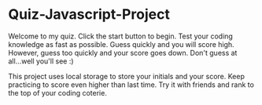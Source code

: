 # Quiz-Javascript-Project

Welcome to my quiz. Click the start button to begin. Test your coding knowledge as fast as possible. Guess quickly and you will score high. However, guess too quickly and your score goes down. Don't guess at all...well you'll see :)

This project uses local storage to store your initials and your score. Keep practicing to score even higher than last time. Try it with friends and rank to the top of your coding coterie. 


